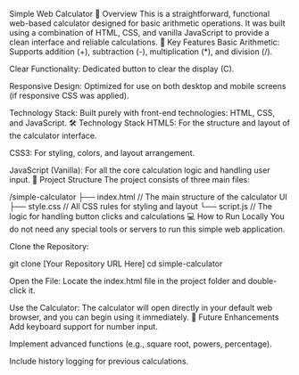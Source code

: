 Simple Web Calculator
📝 Overview
This is a straightforward, functional web-based calculator designed for basic arithmetic operations. It was built using a combination of HTML, CSS, and vanilla JavaScript to provide a clean interface and reliable calculations.
🚀 Key Features
Basic Arithmetic: Supports addition (+), subtraction (-), multiplication (*), and division (/).

Clear Functionality: Dedicated button to clear the display (C).

Responsive Design: Optimized for use on both desktop and mobile screens (if responsive CSS was applied).

Technology Stack: Built purely with front-end technologies: HTML, CSS, and JavaScript.
🛠️ Technology Stack
HTML5: For the structure and layout of the calculator interface.

CSS3: For styling, colors, and layout arrangement.

JavaScript (Vanilla): For all the core calculation logic and handling user input. 📂 Project Structure
The project consists of three main files:

/simple-calculator
├── index.html       // The main structure of the calculator UI
├── style.css        // All CSS rules for styling and layout
└── script.js        // The logic for handling button clicks and calculations
💻 How to Run Locally
You do not need any special tools or servers to run this simple web application.

Clone the Repository:

git clone [Your Repository URL Here]
cd simple-calculator

Open the File:
Locate the index.html file in the project folder and double-click it.

Use the Calculator:
The calculator will open directly in your default web browser, and you can begin using it immediately.
🔮 Future Enhancements
Add keyboard support for number input.

Implement advanced functions (e.g., square root, powers, percentage).

Include history logging for previous calculations.